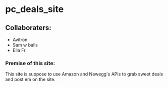 # pc_deals_site

## Collaboraters:
- Avitron
- Sam w balls
- Ella Fr

### Premise of this site:
This site is suppose to use Amazon and Newegg's APIs to grab sweet deals and post em on the site.
